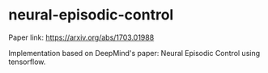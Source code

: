 # neural-episodic-control

Paper link: https://arxiv.org/abs/1703.01988

Implementation based on DeepMind's paper: Neural Episodic Control using tensorflow.
